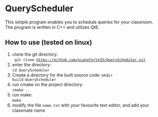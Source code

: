 # QueryScheduler
This simple program enables you to schedule queries for your classroom.  
The program is written in C++ and utilizes Qt6.  
## How to use (tested on linux)
1. clone the git directory:  
   <code> git clone https://github.com/pianoforte33/QueryScheduler.git </code>  
2. enter the directory:  
   <code>cd QueryScheduler </code>  
3. Create a directory for the built source code:
   <code>mkdir build-QueryScheduler</code>  
4. run cmake on the project directory:  
   <code>cmake ..</code>  
5. run make:  
   <code>make </code>
6. modify the file <code>name.txt</code> with your favourite text editor, and add your classmate name
